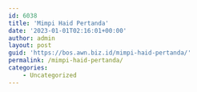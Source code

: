 ```yaml
---
id: 6038
title: 'Mimpi Haid Pertanda'
date: '2023-01-01T02:16:01+00:00'
author: admin
layout: post
guid: 'https://bos.awn.biz.id/mimpi-haid-pertanda/'
permalink: /mimpi-haid-pertanda/
categories:
    - Uncategorized
---
```


